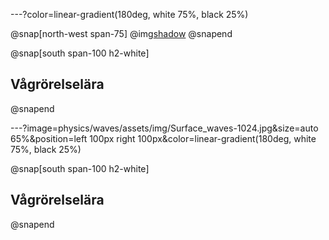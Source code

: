 
---?color=linear-gradient(180deg, white 75%, black 25%)

@snap[north-west span-75]
@img[shadow](physics/waves/assets/img/Surface_waves-1024.jpg)
@snapend

@snap[south span-100 h2-white]
## Vågrörelselära
@snapend

---?image=physics/waves/assets/img/Surface_waves-1024.jpg&size=auto 65%&position=left 100px right 100px&color=linear-gradient(180deg, white 75%, black 25%)

@snap[south span-100 h2-white]
## Vågrörelselära
@snapend